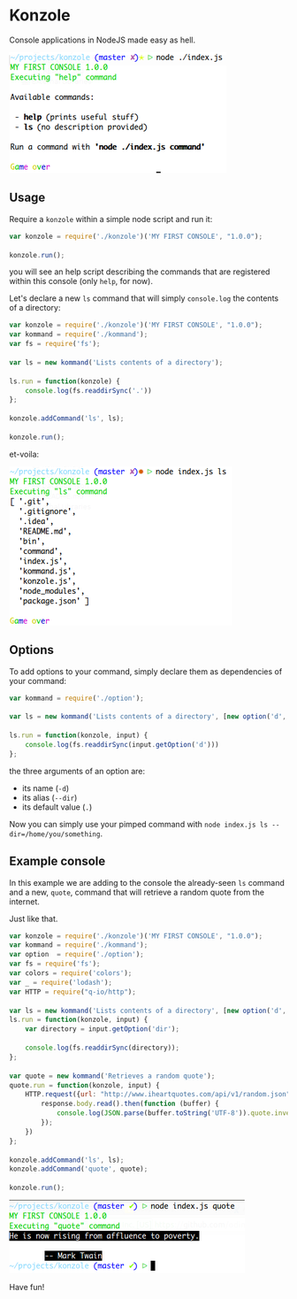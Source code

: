 # Konzole

Console applications in NodeJS made easy as hell.

![Konzole](https://raw.githubusercontent.com/odino/konzole/master/bin/console.png?token=328420__eyJzY29wZSI6IlJhd0Jsb2I6b2Rpbm8va29uem9sZS9tYXN0ZXIvYmluL2NvbnNvbGUucG5nIiwiZXhwaXJlcyI6MTQwMTY0NzQ1MX0%3D--e83af2a7b2deeed6b9c9bbf5eb9bdc3482d050e0)

## Usage

Require a `konzole` within a simple node script and run it:

``` javascript
var konzole = require('./konzole')('MY FIRST CONSOLE', "1.0.0");

konzole.run();
```

you will see an help script describing the commands that are registered
within this console (only `help`, for now).

Let's declare a new `ls` command that will simply `console.log` the
contents of a directory:

``` javascript
var konzole = require('./konzole')('MY FIRST CONSOLE', "1.0.0");
var kommand = require('./kommand');
var fs = require('fs');

var ls = new kommand('Lists contents of a directory');

ls.run = function(konzole) {
    console.log(fs.readdirSync('.'))
};

konzole.addCommand('ls', ls);

konzole.run();
```

et-voila:

![ls command](https://raw.githubusercontent.com/odino/konzole/master/bin/ls.png?token=328420__eyJzY29wZSI6IlJhd0Jsb2I6b2Rpbm8va29uem9sZS9tYXN0ZXIvYmluL2xzLnBuZyIsImV4cGlyZXMiOjE0MDE2ODgzNjZ9--1b7959250c37da96514d12e801f14a95b313c4ff)

## Options

To add options to your command, simply declare them as dependencies
of your command:

``` javascript
var kommand = require('./option');

var ls = new kommand('Lists contents of a directory', [new option('d', 'dir', '.')]);

ls.run = function(konzole, input) {
    console.log(fs.readdirSync(input.getOption('d')))
};
```

the three arguments of an option are:

* its name (`-d`)
* its alias (`--dir`)
* its default value (`.`)

Now you can simply use your pimped command with `node index.js ls --dir=/home/you/something`.

## Example console

In this example we are adding to the console
the already-seen `ls` command and a new, `quote`,
command that will retrieve a random quote from the
internet.

Just like that.

``` javascript
var konzole = require('./konzole')('MY FIRST CONSOLE', "1.0.0");
var kommand = require('./kommand');
var option  = require('./option');
var fs = require('fs');
var colors = require('colors');
var _ = require('lodash');
var HTTP = require("q-io/http");

var ls = new kommand('Lists contents of a directory', [new option('d', 'dir', '.')]);
ls.run = function(konzole, input) {
    var directory = input.getOption('dir');

    console.log(fs.readdirSync(directory));
};

var quote = new kommand('Retrieves a random quote');
quote.run = function(konzole, input) {
    HTTP.request({url: "http://www.iheartquotes.com/api/v1/random.json", method: 'GET'}).then(function(response){
        response.body.read().then(function (buffer) {
            console.log(JSON.parse(buffer.toString('UTF-8')).quote.inverse);
        });
    })
};

konzole.addCommand('ls', ls);
konzole.addCommand('quote', quote);

konzole.run();
```

![Konzole](https://raw.githubusercontent.com/odino/konzole/master/bin/quote.png?token=328420__eyJzY29wZSI6IlJhd0Jsb2I6b2Rpbm8va29uem9sZS9tYXN0ZXIvYmluL3F1b3RlLnBuZyIsImV4cGlyZXMiOjE0MDIwNzU0MTR9--c173a76cafbe5536a915aad1b63ad397b8e75140)

Have fun!
